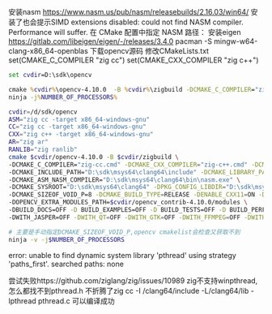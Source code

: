 安装nasm https://www.nasm.us/pub/nasm/releasebuilds/2.16.03/win64/
安装了也会提示SIMD extensions disabled: could not find NASM compiler.  Performance will suffer.
在 CMake 配置中指定 NASM 路径：
安装eigen https://gitlab.com/libeigen/eigen/-/releases/3.4.0
pacman -S mingw-w64-clang-x86_64-openblas
下载opencv源码
修改CMakeLists.txt
set(CMAKE_C_COMPILER "zig cc")
set(CMAKE_CXX_COMPILER "zig c++")  

```cmd
set cvdir=D:\sdk\opencv

cmake %cvdir%\opencv-4.10.0  -B %cvdir%\zigbuild -DCMAKE_C_COMPILER="zig-cc.cmd" -DCMAKE_CXX_COMPILER="zig-c++.cmd" -DCMAKE_ASM_NASM_COMPILER=D:\sdk\msys64\clang64\bin\nasm.exe -DCMAKE_INCLUDE_PATH="D:\sdk\msys64\clang64\include" -DCMAKE_LIBRARY_PATH="D:\sdk\msys64\clang64\lib" -DCMAKE_SIZEOF_VOID_P=8 -DCMAKE_BUILD_TYPE=RELEASE -DENABLE_CXX11=ON -DBUILD_SHARED_LIBS=ON -DOPENCV_EXTRA_MODULES_PATH=%cvdir%\opencv_contrib-4.10.0\modules -DBUILD_DOCS=OFF -DBUILD_EXAMPLES=OFF -DBUILD_TESTS=OFF -DBUILD_PERF_TESTS=OFF -DBUILD_opencv_java=NO -DBUILD_opencv_python=NO -DBUILD_opencv_python2=NO -DBUILD_opencv_python3=NO -DWITH_JASPER=OFF -DWITH_QT=OFF -DWITH_GTK=OFF -DWITH_FFMPEG=OFF -DWITH_TIFF=OFF -DWITH_WEBP=OFF -DWITH_PNG=OFF -DWITH_1394=OFF -DWITH_OPENJPEG=OFF -DOPENCV_GENERATE_PKGCONFIG=ON -DWITH_ITT=OFF -Wno-dev
ninja -j%NUMBER_OF_PROCESSORS%
```

```bash
cvdir=/d/sdk/opencv
ASM="zig cc -target x86_64-windows-gnu"
CC="zig cc -target x86_64-windows-gnu"
CXX="zig c++ -target x86_64-windows-gnu" 
AR="zig ar"
RANLIB="zig ranlib"
cmake $cvdir/opencv-4.10.0 -B $cvdir/zigbuild \
-DCMAKE_C_COMPILER="zig-cc.cmd" -DCMAKE_CXX_COMPILER="zig-c++.cmd" -DCMAKE_C_FLAGS="-target x86_64-windows-gnu" -DCMAKE_CXX_FLAGS="-target x86_64-windows-gnu" \
-DCMAKE_INCLUDE_PATH="D:\sdk\msys64\clang64\include" -DCMAKE_LIBRARY_PATH="D:\sdk\msys64\clang64\lib" \
-DCMAKE_ASM_NASM_COMPILER="D:\sdk\msys64\clang64\bin\nasm.exe" \
-DCMAKE_SYSROOT="D:\sdk\msys64\clang64" -DPKG_CONFIG_LIBDIR="D:\sdk\msys64\clang64\lib\pkgconfig" \
-DCMAKE_SIZEOF_VOID_P=8 -DCMAKE_BUILD_TYPE=RELEASE -DENABLE_CXX11=ON -DBUILD_SHARED_LIBS=ON \
-DOPENCV_EXTRA_MODULES_PATH=$cvdir/opencv_contrib-4.10.0/modules \
-DBUILD_DOCS=OFF -D BUILD_EXAMPLES=OFF -D BUILD_TESTS=OFF -D BUILD_PERF_TESTS=OFF -DBUILD_opencv_java=NO -DBUILD_opencv_python=NO -DBUILD_opencv_python2=NO -DBUILD_opencv_python3=NO \
-DWITH_JASPER=OFF -DWITH_QT=OFF -DWITH_GTK=OFF -DWITH_FFMPEG=OFF -DWITH_TIFF=OFF -DWITH_WEBP=OFF -DWITH_PNG=OFF -DWITH_1394=OFF -DWITH_OPENJPEG=OFF -DOPENCV_GENERATE_PKGCONFIG=ON -DWITH_ITT=OFF  -Wno-dev

# 主要是手动指定DCMAKE_SIZEOF_VOID_P,opencv cmakelist会检查又获取不到
ninja -v -j$NUMBER_OF_PROCESSORS
```

error: unable to find dynamic system library 'pthread' using strategy 'paths_first'. searched paths: none

尝试失败https://github.com/ziglang/zig/issues/10989
zig不支持winpthread,怎么都找不到pthread.h
不折腾了zig cc -I /clang64/include -L/clang64/lib -lpthread pthread.c 可以编译成功